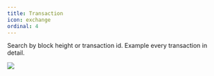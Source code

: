 ```yaml
---
title: Transaction
icon: exchange
ordinal: 4
---
```


Search by block height or transaction id. Example every transaction in detail.

![](/images/gui-transaction.png)
